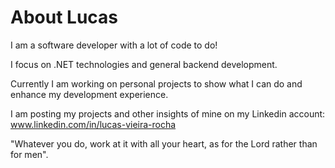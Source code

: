 # About Lucas

I am a software developer with a lot of code to do!

I focus on .NET technologies and general backend development. 

Currently I am working on personal projects to show what I can do and enhance my development experience.

I am posting my projects and other insights of mine on my Linkedin account: www.linkedin.com/in/lucas-vieira-rocha

"Whatever you do, work at it with all your heart, as for the Lord rather than for men".







